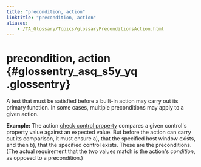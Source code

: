 ```yaml
--- 
title: "precondition, action"
linktitle: "precondition, action"
aliases: 
    - /TA_Glossary/Topics/glossaryPreconditionsAction.html
---
```

# precondition, action {#glossentry_asq_s5y_yq .glossentry}

A test that must be satisfied before a built-in action may carry out its primary function. In some cases, multiple preconditions may apply to a given action.

**Example:** The action [check control property](../../TA_Automation/Topics/bia_check_control_property.html) compares a given control's property value against an expected value. But before the action can carry out its comparison, it must ensure a\), that the specified host window exists, and then b\), that the specified control exists. These are the preconditions. \(The actual requirement that the two values match is the action's *condition*, as opposed to a precondition.\)

